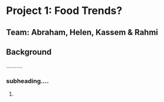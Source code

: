 # Project 1: Food Trends?

## Team: Abraham, Helen, Kassem & Rahmi

## Background

...........

### subheading....

1. 
